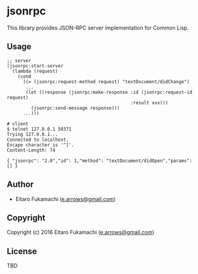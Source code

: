 # jsonrpc

This library provides JSON-RPC server implementation for Common Lisp.

## Usage

```common-lisp
;; server
(jsonrpc:start-server
  (lambda (request)
    (cond
      ((= (jsonrpc:request-method request) "textDocument/didChange")
       ...
       (let ((response (jsonrpc:make-response :id (jsonrpc:request-id request)
                                              :result xxx)))
         (jsonrpc:send-message response)))
      ...)))
```

```
# client
$ telnet 127.0.0.1 50371
Trying 127.0.0.1...
Connected to localhost.
Escape character is '^]'.
Content-Length: 74

{ "jsonrpc": "2.0","id": 1,"method": "textDocument/didOpen","params": [] }
```

## Author

* Eitaro Fukamachi (e.arrows@gmail.com)

## Copyright

Copyright (c) 2016 Eitaro Fukamachi (e.arrows@gmail.com)

## License

TBD
